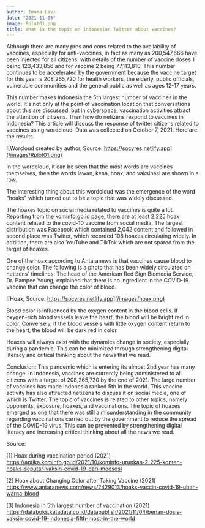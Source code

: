 ```yaml
---
author: Imama Lavi
date: "2021-11-05"
image: Rplot01.png
title: What is the topic on Indonesian Twitter about vaccines?
---
```


Although there are many pros and cons related to the availability of vaccines, especially for anti-vaccines, in fact as many as 200,547,666 have been injected for all citizens, with details of the number of vaccine doses 1 being 123,433,856 and for vaccine 2 being 77,113,810. This number continues to be accelerated by the government because the vaccine target for this year is 208,265,720 for health workers, the elderly, public officials, vulnerable communities and the general public as well as ages 12-17 years.

This number makes Indonesia the 5th largest number of vaccines in the world. It's not only at the point of vaccination location that conversations about this are discussed, but in cyberspace, vaccination activities attract the attention of citizens. 
Then how do netizens respond to vaccines in Indonesia? 
This article will discuss the response of twitter citizens related to vaccines using wordcloud. Data was collected on October 7, 2021. Here are the results.

![Worcloud created by author, Source: https://socyres.netlify.app](/images/Rplot01.png)

In the wordcloud, it can be seen that the most words are vaccines themselves, then the words lawan, kena, hoax, and vaksinasi are shown in a row. 

The interesting thing about this wordcloud  was the emergence of the word "hoaks" which turned out to be a topic that was widely discussed. 

The hoaxes topic on social media related to vaccines is quite a lot. Reporting from the kominfo.go.id page, there are at least 2,225 hoax content related to the covid-10 vaccine from social media. The largest distribution was Facebook which contained 2,042 content and followed in second place was Twitter, which recorded 108 hoaxes circulating widely. In addition, there are also YouTube and TikTok which are not spared from the target of hoaxes.

One of the hoax according to Antaranews is that vaccines cause blood to change color. The following is a photo that has been widely circulated on netizens' timelines: The head of the American Red Sign Biomedia Service, Dr. Pampee Young, explained that there is no ingredient in the COVID-19 vaccine that can change the color of blood.  

![Hoax, Source: https://socyres.netlify.app](/images/hoax.png)

Blood color is influenced by the oxygen content in the blood cells. If oxygen-rich blood vessels leave the heart, the blood will be bright red in color. Conversely, if the blood vessels with little oxygen content return to the heart, the blood will be dark red in color. 

Hoaxes will always exist with the dynamics change in society, especially during a pandemic. This can be minimized through strengthening digital literacy and critical thinking about the news that we read. 

Conclusion: This pandemic which is entering its almost 2nd year has many change. In Indonesia, vaccines are currently being administered to all citizens with a target of 208,265,720 by the end of 2021. The large number of vaccines has made Indonesia ranked 5th in the world. This vaccine activity has also attracted netizens to discuss it on social media, one of which is Twitter. The topic of vaccines is related to other topics, namely opponents, exposure, hoaxes, and vaccinations. The topic of hoaxes emerged as one that there was still a misunderstanding in the community regarding vaccinations carried out by the government to reduce the spread of the COVID-19 virus. This can be prevented by strengthening digital literacy and increasing critical thinking about all the news we read. 

Source:

[1] Hoax during vaccination period (2021) https://aptika.kominfo.go.id/2021/10/kominfo-urunkan-2-225-konten-hoaks-seputar-vaksin-covid-19-dari-medsos/

[2] Hoax about Changing Color after Taking Vaccine (2021) https://www.antaranews.com/news/2429013/hoaks-vaccin-covid-19-ubah-warna-blood

[3] Indonesia in 5th largest number of vaccination (2021) https://databoks.katadata.co.id/datapublish/2021/11/04/berian-dosis-vaksin-covid-19-indonesia-fifth-most-in-the-world 
